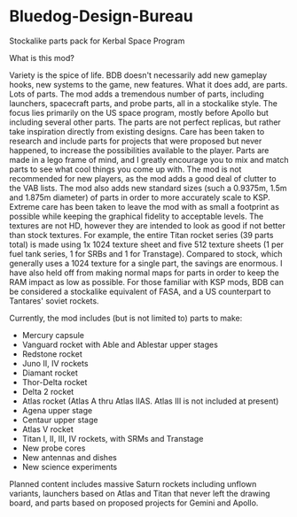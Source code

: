 # Bluedog-Design-Bureau
Stockalike parts pack for Kerbal Space Program

What is this mod?

Variety is the spice of life. BDB doesn't necessarily add new gameplay hooks, new systems to the game, new features. What it does add, are parts. Lots of parts. The mod adds a tremendous number of parts, including launchers, spacecraft parts, and probe parts, all in a stockalike style. The focus lies primarily on the US space program, mostly before Apollo but including several other parts. The parts are not perfect replicas, but rather take inspiration directly from existing designs. Care has been taken to research and include parts for projects that were proposed but never happened, to increase the possibilities available to the player. Parts are made in a lego frame of mind, and I greatly encourage you to mix and match parts to see what cool things you come up with. The mod is not recommended for new players, as the mod adds a good deal of clutter to the VAB lists. The mod also adds new standard sizes (such a 0.9375m, 1.5m and 1.875m diameter) of parts in order to more accurately scale to KSP.
Extreme care has been taken to leave the mod with as small a footprint as possible while keeping the graphical fidelity to acceptable levels. The textures are not HD, however they are intended to look as good if not better than stock textures. For example, the entire Titan rocket series (39 parts total) is made using 1x 1024 texture sheet and five 512 texture sheets (1 per fuel tank series, 1 for SRBs and 1 for Transtage). Compared to stock, which generally uses a 1024 texture for a single part, the savings are enormous. I have also held off from making normal maps for parts in order to keep the RAM impact as low as possible.
For those familiar with KSP mods, BDB can be considered a stockalike equivalent of FASA, and a US counterpart to Tantares' soviet rockets.

Currently, the mod includes (but is not limited to) parts to make:
- Mercury capsule
- Vanguard rocket with Able and Ablestar upper stages
- Redstone rocket
- Juno II, IV rockets
- Diamant rocket
- Thor-Delta rocket
- Delta 2 rocket
- Atlas rocket (Atlas A thru Atlas IIAS. Atlas III is not included at present)
- Agena upper stage
- Centaur upper stage
- Atlas V rocket
- Titan I, II, III, IV rockets, with SRMs and Transtage
- New probe cores
- New antennas and dishes
- New science experiments

Planned content includes massive Saturn rockets including unflown variants, launchers based on Atlas and Titan that never left the drawing board, and parts based on proposed projects for Gemini and Apollo.
